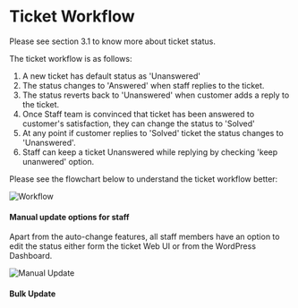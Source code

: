 # Ticket Workflow

Please see section 3.1 to know more about ticket status.

The ticket workflow is as follows:
1. A new ticket has default status as 'Unanswered'
2. The status changes to 'Answered' when staff replies to the ticket.
3. The status reverts back to 'Unanswered' when customer adds a reply to the ticket.
4. Once Staff team is convinced that ticket has been answered to customer's satisfaction, they can change the status to 'Solved'
5. At any point if customer replies to 'Solved' ticket the status changes to 'Unanswered'.
6. Staff can keep a ticket Unanswered while replying by checking 'keep unanwered' option.

Please see the flowchart below to understand the ticket workflow better:

![Workflow](https://cloud.githubusercontent.com/assets/9676513/6328106/d0e9fccc-bb89-11e4-8354-4c406f07a98f.jpg)

#### Manual update options for staff
Apart from the auto-change features, all staff members have an option to edit the status either form the ticket Web UI or from the WordPress Dashboard.

![Manual Update](https://cloud.githubusercontent.com/assets/9676513/6328362/aef5e3f8-bb8c-11e4-95d1-530590906656.png)

#### Bulk Update

